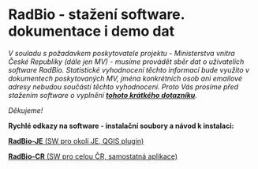 # RadBio - stažení software. dokumentace i demo dat

*V souladu s požadavkem poskytovatele projektu - Ministerstva vnitra České Republiky (dále jen MV) - musíme provádět sběr dat o uživatelích software RadBio. Statistické vyhodnocení těchto informací bude využito v dokumentech poskytovaných MV, jména konkrétních osob ani emailové adresy nebudou součástí těchto vyhodnocení. Proto Vás prosíme před stažením software o vyplnění [**tohoto krátkého dotazníku**](https://forms.gle/WHuAGPF6k2S6qLFG6).*

*Děkujeme!*

**Rychlé odkazy na software - instalační soubory a návod k instalaci:**

[**RadBio-JE**  (SW pro okolí JE, QGIS plugin)](https://github.com/juhele/RadBio/tree/main/RadBio-JE)

[**RadBio-CR** (SW pro celou ČR, samostatná aplikace)](https://github.com/juhele/RadBio/tree/main/RadBio-CR)

